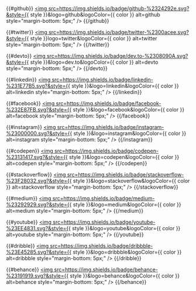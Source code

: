 <div align="{{ alignment }}">

{{#github}}
<a href="https://github.com/{{ username }}" target="_blank">
<img src=https://img.shields.io/badge/github-%2324292e.svg?&style={{ style }}&logo=github&logoColor={{ color }} alt=github style="margin-bottom: 5px;" />
</a>
{{/github}}

{{#twitter}}
<a href="https://twitter.com/{{ username }}" target="_blank">
<img src=https://img.shields.io/badge/twitter-%2300acee.svg?&style={{ style }}logo=twitter&logoColor={{ color }} alt=twitter style="margin-bottom: 5px;" /></a>
{{/twitter}}

{{#devto}}
<a href="https://dev.to/{{ username }}" target="_blank">
<img src=https://img.shields.io/badge/dev.to-%2308090A.svg?&style={{ style }}&logo=dev.to&logoColor={{ color }} alt=devto style="margin-bottom: 5px;" />
</a>
{{/devto}}

{{#linkedin}}
<a href="https://linkedin.com/in/{{ username }}" target="_blank">
<img src=https://img.shields.io/badge/linkedin-%231E77B5.svg?&style={{ style }}&logo=linkedin&logoColor={{ color }} alt=linkedin style="margin-bottom: 5px;" /></a>
{{/linkedin}}

{{#facebook}}
<a href="https://www.facebook.com/{{ username }}" target="_blank">
<img src=https://img.shields.io/badge/facebook-%232E87FB.svg?&style={{ style }}&logo=facebook&logoColor={{ color }} alt=facebook style="margin-bottom: 5px;" /></a>
{{/facebook}}

{{#instagram}}
<a href="{{ url }}{{ username }}" target="_blank">
<img src=https://img.shields.io/badge/instagram-%23000000.svg?&style={{ style }}&logo=instagram&logoColor={{ color }} alt=instagram style="margin-bottom: 5px;" /></a>
{{/instagram}}

{{#codepen}}
<a href="https://codepen.com/{{ username }}" target="_blank">
<img src=https://img.shields.io/badge/codepen-%23131417.svg?&style={{ style }}&logo=codepen&logoColor={{ color }} alt=codepen style="margin-bottom: 5px;" />
</a>
{{/codepen}}

{{#stackoverflow}}
<a href="https://stackoverflow.com/users/{{ username }}" target="_blank">
<img src=https://img.shields.io/badge/stackoverflow-%23F28032.svg?&style={{ style }}&logo=stackoverflow&logoColor={{ color }} alt=stackoverflow style="margin-bottom: 5px;" />
</a>
{{/stackoverflow}}

{{#medium}}
<a href="https://medium.com/{{ username }}" target="_blank">
<img src=https://img.shields.io/badge/medium-%23292929.svg?&style={{ style }}&logo=medium&logoColor={{ color }} alt=medium style="margin-bottom: 5px;" />
</a>
{{/medium}}

{{#youtube}}
<a href="https://www.youtube.com/user/{{ username }}" target="_blank">
<img src=https://img.shields.io/badge/youtube-%23EE4831.svg?&style={{ style }}&logo=youtube&logoColor={{ color }} alt=youtube style="margin-bottom: 5px;" />
</a>
{{/youtube}}

{{#dribble}}
<a href="https://dribbble.com/{{ username }}" target="_blank">
<img src=https://img.shields.io/badge/dribbble-%23E45285.svg?&style={{ style }}&logo=dribbble&logoColor={{ color }} alt=dribbble style="margin-bottom: 5px;" /></a>
{{/dribble}}

{{#behance}}
<a href="https://www.behance.net/{{ username }}" target="_blank">
<img src=https://img.shields.io/badge/behance-%23191919.svg?&style={{ style }}&logo=behance&logoColor={{ color }} alt=behance style="margin-bottom: 5px;" /></a>
{{/behance}}
</div>  
  